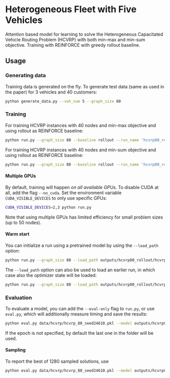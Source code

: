 # Heterogeneous Fleet with Five Vehicles

Attention based model for learning to solve the Heterogeneous Capacitated Vehicle Routing Problem (HCVRP) with both min-max and min-sum objective. Training with REINFORCE with greedy rollout baseline.

## Usage

### Generating data

Training data is generated on the fly. To generate test data (same as used in the paper) for 3 vehicles and 40 customers:
```bash
python generate_data.py --veh_num 5 --graph_size 80
```

### Training

For training HCVRP instances with 40 nodes and min-max objective and using rollout as REINFORCE baseline:
```bash
python run.py --graph_size 80 --baseline rollout --run_name 'hcvrp80_rollout' --obj min-max
```
For training HCVRP instances with 40 nodes and min-sum objective and using rollout as REINFORCE baseline:
```bash
python run.py --graph_size 80 --baseline rollout --run_name 'hcvrp80_rollout' --obj min-sum
```

#### Multiple GPUs
By default, training will happen *on all available GPUs*. To disable CUDA at all, add the flag `--no_cuda`. 
Set the environment variable `CUDA_VISIBLE_DEVICES` to only use specific GPUs:
```bash
CUDA_VISIBLE_DEVICES=2,3 python run.py 
```
Note that using multiple GPUs has limited efficiency for small problem sizes (up to 50 nodes).

#### Warm start
You can initialize a run using a pretrained model by using the `--load_path` option:
```bash
python run.py --graph_size 80 --load_path outputs/hcvrp80_rollout/hcvrp80_rollout_{datetime}/epoch-49.pt
```

The `--load_path` option can also be used to load an earlier run, in which case also the optimizer state will be loaded:
```bash
python run.py --graph_size 80 --load_path outputs/hcvrp80_rollout/hcvrp80_rollout_{datetime}/epoch-{num}.pt
```


### Evaluation
To evaluate a model, you can add the `--eval-only` flag to `run.py`, or use `eval.py`, which will additionally measure timing and save the results:
```bash
python eval.py data/hcvrp/hcvrp_80_seed24610.pkl --model outputs/hcvrp80_rollout/hcvrp80_rollout_{datetime}/epoch-{num}.pt --decode_strategy greedy
```
If the epoch is not specified, by default the last one in the folder will be used.

#### Sampling
To report the best of 1280 sampled solutions, use
```bash
python eval.py data/hcvrp/hcvrp_80_seed24610.pkl --model outputs/hcvrp80_rollout/hcvrp80_rollout_{datetime}/epoch-{num}.pt --decode_strategy sample --width 1280 --eval_batch_size 1
```

